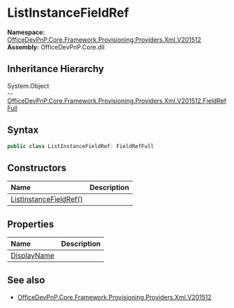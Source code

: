 # ListInstanceFieldRef
  

**Namespace:** [OfficeDevPnP.Core.Framework.Provisioning.Providers.Xml.V201512](OfficeDevPnP.Core.Framework.Provisioning.Providers.Xml.V201512.md)  
**Assembly:** OfficeDevPnP.Core.dll  
## Inheritance Hierarchy
System.Object  
-- [OfficeDevPnP.Core.Framework.Provisioning.Providers.Xml.V201512.FieldRefFull](OfficeDevPnP.Core.Framework.Provisioning.Providers.Xml.V201512.FieldRefFull.md)
## Syntax
```C#
public class ListInstanceFieldRef: FieldRefFull
```
## Constructors
|**Name**|**Description**|
|:-----|:-----|
| [ListInstanceFieldRef()](OfficeDevPnP.Core.Framework.Provisioning.Providers.Xml.V201512.ListInstanceFieldRef.ctor1.md) | 
## Properties
|**Name**|**Description**|
|:-----|:-----|
| [DisplayName](OfficeDevPnP.Core.Framework.Provisioning.Providers.Xml.V201512.ListInstanceFieldRef.DisplayName.md) | 
## See also
- [OfficeDevPnP.Core.Framework.Provisioning.Providers.Xml.V201512](OfficeDevPnP.Core.Framework.Provisioning.Providers.Xml.V201512.md)
